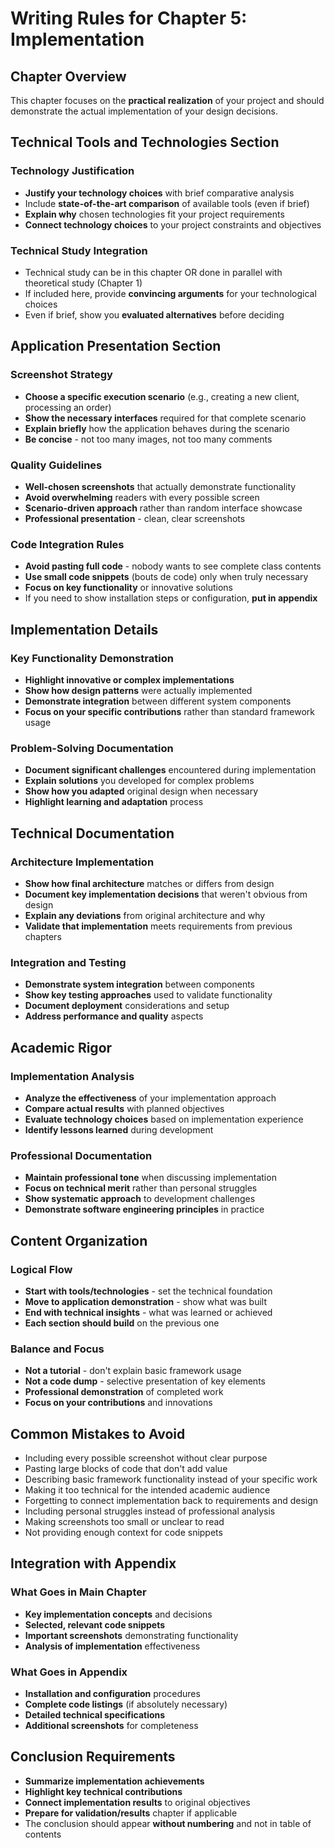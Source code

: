 # Writing Rules for Chapter 5: Implementation

## Chapter Overview

This chapter focuses on the **practical realization** of your project and should demonstrate the actual implementation of your design decisions.

## Technical Tools and Technologies Section

### Technology Justification
- **Justify your technology choices** with brief comparative analysis
- Include **state-of-the-art comparison** of available tools (even if brief)
- **Explain why** chosen technologies fit your project requirements
- **Connect technology choices** to your project constraints and objectives

### Technical Study Integration
- Technical study can be in this chapter OR done in parallel with theoretical study (Chapter 1)
- If included here, provide **convincing arguments** for your technological choices
- Even if brief, show you **evaluated alternatives** before deciding

## Application Presentation Section

### Screenshot Strategy
- **Choose a specific execution scenario** (e.g., creating a new client, processing an order)
- **Show the necessary interfaces** required for that complete scenario
- **Explain briefly** how the application behaves during the scenario
- **Be concise** - not too many images, not too many comments

### Quality Guidelines
- **Well-chosen screenshots** that actually demonstrate functionality  
- **Avoid overwhelming** readers with every possible screen
- **Scenario-driven approach** rather than random interface showcase
- **Professional presentation** - clean, clear screenshots

### Code Integration Rules
- **Avoid pasting full code** - nobody wants to see complete class contents
- **Use small code snippets** (bouts de code) only when truly necessary
- **Focus on key functionality** or innovative solutions
- If you need to show installation steps or configuration, **put in appendix**

## Implementation Details

### Key Functionality Demonstration
- **Highlight innovative or complex implementations**
- **Show how design patterns** were actually implemented
- **Demonstrate integration** between different system components
- **Focus on your specific contributions** rather than standard framework usage

### Problem-Solving Documentation
- **Document significant challenges** encountered during implementation
- **Explain solutions** you developed for complex problems
- **Show how you adapted** original design when necessary
- **Highlight learning and adaptation** process

## Technical Documentation

### Architecture Implementation
- **Show how final architecture** matches or differs from design
- **Document key implementation decisions** that weren't obvious from design
- **Explain any deviations** from original architecture and why
- **Validate that implementation** meets requirements from previous chapters

### Integration and Testing
- **Demonstrate system integration** between components
- **Show key testing approaches** used to validate functionality
- **Document deployment** considerations and setup
- **Address performance and quality** aspects

## Academic Rigor

### Implementation Analysis
- **Analyze the effectiveness** of your implementation approach
- **Compare actual results** with planned objectives
- **Evaluate technology choices** based on implementation experience
- **Identify lessons learned** during development

### Professional Documentation
- **Maintain professional tone** when discussing implementation
- **Focus on technical merit** rather than personal struggles
- **Show systematic approach** to development challenges
- **Demonstrate software engineering principles** in practice

## Content Organization

### Logical Flow
- **Start with tools/technologies** - set the technical foundation
- **Move to application demonstration** - show what was built
- **End with technical insights** - what was learned or achieved
- **Each section should build** on the previous one

### Balance and Focus
- **Not a tutorial** - don't explain basic framework usage
- **Not a code dump** - selective presentation of key elements
- **Professional demonstration** of completed work
- **Focus on your contributions** and innovations

## Common Mistakes to Avoid

- Including every possible screenshot without clear purpose
- Pasting large blocks of code that don't add value
- Describing basic framework functionality instead of your specific work
- Making it too technical for the intended academic audience
- Forgetting to connect implementation back to requirements and design
- Including personal struggles instead of professional analysis
- Making screenshots too small or unclear to read
- Not providing enough context for code snippets

## Integration with Appendix

### What Goes in Main Chapter
- **Key implementation concepts** and decisions
- **Selected, relevant code snippets**
- **Important screenshots** demonstrating functionality
- **Analysis of implementation** effectiveness

### What Goes in Appendix  
- **Installation and configuration** procedures
- **Complete code listings** (if absolutely necessary)
- **Detailed technical specifications**
- **Additional screenshots** for completeness

## Conclusion Requirements

- **Summarize implementation achievements**
- **Highlight key technical contributions**
- **Connect implementation results** to original objectives  
- **Prepare for validation/results** chapter if applicable
- The conclusion should appear **without numbering** and not in table of contents